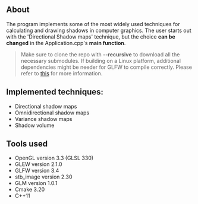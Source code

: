 ## About
The program implements some of the most widely used techniques for calculating and drawing shadows
in computer graphics. The user starts out with the 'Directional Shadow maps' technique, but the choice
**can be changed** in the Application.cpp's **main function**.
>Make sure to clone the repo with **-\-recursive** to download all the necessary submodules.
>If building on a Linux platform, additional dependencies might be needer for GLFW to compile correctly. Please refer to [this](https://www.glfw.org/docs/latest/compile_guide.html#compile_deps) for more information.

## Implemented techniques:
- Directional shadow maps
- Omnidirectional shadow maps
-  Variance shadow maps
- Shadow volume

## Tools used
- OpenGL version 3.3 (GLSL 330)
- GLEW version 2.1.0
- GLFW version 3.4
- stb_image version 2.30
- GLM version 1.0.1
- Cmake 3.20
- C++11
